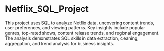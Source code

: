 # Netflix_SQL_Project
This project uses SQL to analyze Netflix data, uncovering content trends, user preferences, and viewing patterns. Key insights include popular genres, top-rated shows, content release trends, and regional engagement. The analysis demonstrates SQL skills in data extraction, cleaning, aggregation, and trend analysis for business insights.
